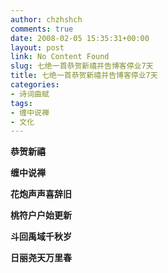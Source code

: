```yaml
---
author: chzhshch
comments: true
date: 2008-02-05 15:35:31+00:00
layout: post
link: No Content Found
slug: 七绝一首恭贺新禧并告博客停业7天
title: 七绝一首恭贺新禧并告博客停业7天
categories:
- 诗词曲赋
tags:
- 缠中说禅
- 文化
---
```


			

**恭贺新禧**

**缠中说禅**

**花炮声声喜辞旧**

**桃符户户始更新**

**斗回禹域千秋岁**

**日丽尧天万里春**
